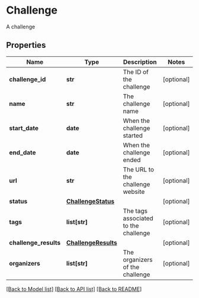 # Challenge

A challenge
## Properties
Name | Type | Description | Notes
------------ | ------------- | ------------- | -------------
**challenge_id** | **str** | The ID of the challenge | [optional] 
**name** | **str** | The challenge name | [optional] 
**start_date** | **date** | When the challenge started | [optional] 
**end_date** | **date** | When the challenge ended | [optional] 
**url** | **str** | The URL to the challenge website | [optional] 
**status** | [**ChallengeStatus**](ChallengeStatus.md) |  | [optional] 
**tags** | **list[str]** | The tags associated to the challenge | [optional] 
**challenge_results** | [**ChallengeResults**](ChallengeResults.md) |  | [optional] 
**organizers** | **list[str]** | The organizers of the challenge | [optional] 

[[Back to Model list]](../README.md#documentation-for-models) [[Back to API list]](../README.md#documentation-for-api-endpoints) [[Back to README]](../README.md)


